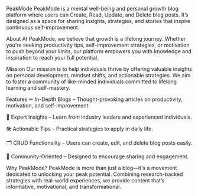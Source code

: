 PeakMode
PeakMode is a mental well-being and personal growth blog platform where users can Create, Read, Update, and Delete blog posts. It’s designed as a space for sharing insights, strategies, and stories that inspire continuous self-improvement.

About
At PeakMode, we believe that growth is a lifelong journey. Whether you're seeking productivity tips, self-improvement strategies, or motivation to push beyond your limits, our platform empowers you with knowledge and inspiration to reach your full potential.

Mission
Our mission is to help individuals thrive by offering valuable insights on personal development, mindset shifts, and actionable strategies. We aim to foster a community of like-minded individuals committed to lifelong learning and self-mastery.

Features
✏ In-Depth Blogs – Thought-provoking articles on productivity, motivation, and self-improvement.

🎯 Expert Insights – Learn from industry leaders and experienced individuals.

🛠 Actionable Tips – Practical strategies to apply in daily life.

🗂 CRUD Functionality – Users can create, edit, and delete blog posts easily.

💬 Community-Oriented – Designed to encourage sharing and engagement.

Why PeakMode?
PeakMode is more than just a blog—it's a movement dedicated to unlocking your peak potential. Combining research-backed strategies with real-world experiences, we provide content that’s informative, motivational, and transformational.
